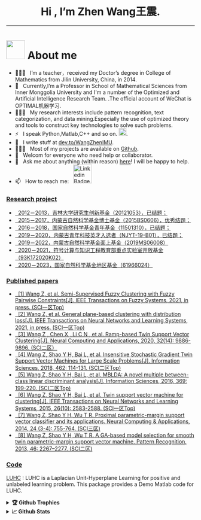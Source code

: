 <h1 align="center"> Hi , I’m Zhen Wang王震.
</h1>


---
#  <img src="https://img.zcool.cn/community/010d7e5d070fa8a801213ec2a484f1.gif" width="50" draggable="false"> About me

- 👨🏻‍🎓 &nbsp; I’m a teacher，received my Doctor’s degree in College of Mathematics from Jilin University, China, in 2014.  
- 🔭 &nbsp; Currently,I’m a Professor in School of Mathematical Sciences from Inner Monggolia University and I'm a number of the Optimized and Artificial Intelligence Research Team.[](http://www.optimal-group.org/) .The official account of WeChat is OPTIMAL机器学习.
- 👨🏻‍💻 &nbsp; My research interests include pattern recognition, text categorization, and data mining.Especially the use of optimized theory and tools to construct key technologies to solve  such problems.
- ⚡ &nbsp; I speak Python,Matlab,C++ and so on. <img src="./assets/blob-sunglasses.gif" width="20"/>.
- 📝 &nbsp; I write stuff at [dev.to/WangZhenIMU](https://dev.to/WangZhenIMU).
- 👨🏻‍💻 &nbsp; Most of my projects are available on [Github](https://github.com/WangZhenIMU).
- 🤝 &nbsp; Welcom for everyone who need help or collaborator.
- 💬 &nbsp; Ask me about anything (within reason) [here](https://github.com/WangZhenIMU/ama)! I will be happy to help.
- 📫 &nbsp; How to reach me: &nbsp;
  <a href="https://linkedin.com/in/WangZhenIMU">
  <img alt="Linkedin Badge" src="https://img.shields.io/badge/-LinkedIn-0e76a8?style=flat-square&logo=Linkedin&logoColor=white" width="50px">
  
###  Research project

- &nbsp; 2012－2013，吉林大学研究生创新基金（20121053），已结题；
- &nbsp; 2015－2017，内蒙古自然科学基金博士基金（2015BS0606），优秀结题；
- &nbsp; 2016－2018，国家自然科学基金青年基金（11501310），已结题；
- &nbsp; 2019－2020，内蒙古青年科技英才入选者（NJYT-19-B01），已结题；
- &nbsp; 2019－2022，内蒙古自然科学基金面上基金（2019MS06008）
- &nbsp; 2020－2021，符号计算与知识工程教育部重点实验室开放基金（93K172020K02）
- &nbsp; 2020－2023，国家自然科学基金地区基金（61966024）
	
### Published papers 

- &nbsp; [1] Wang Z, et al. Semi-Supervised Fuzzy Clustering with Fuzzy Pairwise Constraints[J]. IEEE Transactions on Fuzzy Systems, 2021, in press. (SCI一区Top)
- &nbsp; [2] Wang Z, et al. General plane-based clustering with distribution loss[J]. IEEE Transactions on Neural Networks and Learning Systems, 2021, in press. (SCI一区Top)
- &nbsp; [3] Wang Z , Chen X , Li C N , et al. Ramp-based Twin Support Vector Clustering[J]. Neural Computing and Applications, 2020, 32(14): 9886-9896. (SCI二区）
- &nbsp; [4] Wang Z, Shao Y H, Bai L, et al. Insensitive Stochastic Gradient Twin Support Vector Machines for Large Scale Problems[J]. Information Sciences, 2018, 462: 114-131. (SCI二区Top)
- &nbsp; [5] Wang Z, Shao Y H, Bai L, et al. MBLDA: A novel multiple between-class linear discriminant analysis[J]. Information Sciences, 2016, 369: 199-220. (SCI二区Top)
- &nbsp; [6] Wang Z, Shao Y H, Bai L, et al. Twin support vector machine for clustering[J]. IEEE Transactions on Neural Networks and Learning Systems, 2015, 26(10): 2583-2588. (SCI一区Top)
- &nbsp; [7] Wang Z, Shao Y H, Wu T R. Proximal parametric-margin support vector classifier and its applications. Neural Computing & Applications, 2014, 24 (3-4): 755-764. (SCI三区)
- &nbsp; [8] Wang Z, Shao Y H, Wu T R. A GA-based model selection for smooth twin parametric-margin support vector machine. Pattern Recognition, 2013, 46: 2267–2277. (SCI二区)

### Code
 
[LUHC](http://www.optimal-group.org/Resources/Code/LUHC.html) :  LUHC is a Laplacian Unit-Hyperplane Learning for positive and unlabeled learning problem. This package provides a Demo Matlab code for LUHC.
  
<details>	
  <summary><b>🏆 Github Trophies</b></summary>
	
  <div align="center"> 
    <img 
      src="https://github-profile-trophy.vercel.app/?username=WangZhenIMU&theme=gruvbox" alt="github-profile-trophy"
      height="180em"
    />
    <!-- &title=MultiLanguage,Commit,Repositories,Issues -->
	</div>
</details>

<details>	
  <summary><b>📈 Github Stats</b></summary>

  <div align="center"> 
    <img 
      src="https://github-readme-stats.vercel.app/api?username=WangZhenIMU&count_private=true&show_icons=true&theme=gruvbox&locale=en"
      alt="github-readme-stats"
      height="180em" 
    />
	</div>
</details>




    

